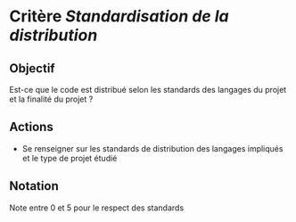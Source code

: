 # Critère *Standardisation de la distribution*

## Objectif
Est-ce que le code est distribué selon les standards des langages du projet et la finalité du projet ? 

## Actions
- Se renseigner sur les standards de distribution des langages impliqués et le type de projet étudié

## Notation
Note entre 0 et 5 pour le respect des standards
